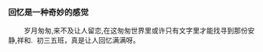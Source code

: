 ### 回忆是一种奇妙的感觉

&emsp; &emsp;岁月匆匆,来不及让人留恋,在这匆匆世界里或许只有文字里才能找寻到那份安静,祥和.
<img :src="$withBase('./images/self-daily/初三教学楼.jpeg')">
初三五班，真是让人回忆满满呀。
